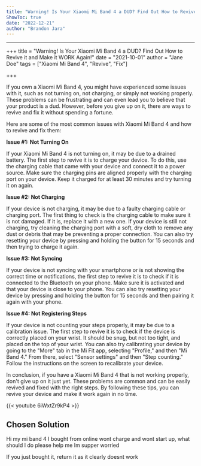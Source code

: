 ```yaml
---
title: "Warning! Is Your Xiaomi Mi Band 4 a DUD? Find Out How to Revive it and Make it WORK Again!"
ShowToc: true 
date: "2022-12-21"
author: "Brandon Jara"
---
```

*****
+++
title = "Warning! Is Your Xiaomi Mi Band 4 a DUD? Find Out How to Revive it and Make it WORK Again!"
date = "2021-10-01"
author = "Jane Doe"
tags = ["Xiaomi Mi Band 4", "Revive", "Fix"]

+++

If you own a Xiaomi Mi Band 4, you might have experienced some issues with it, such as not turning on, not charging, or simply not working properly. These problems can be frustrating and can even lead you to believe that your product is a dud. However, before you give up on it, there are ways to revive and fix it without spending a fortune.

Here are some of the most common issues with Xiaomi Mi Band 4 and how to revive and fix them:

**Issue #1: Not Turning On**

If your Xiaomi Mi Band 4 is not turning on, it may be due to a drained battery. The first step to revive it is to charge your device. To do this, use the charging cable that came with your device and connect it to a power source. Make sure the charging pins are aligned properly with the charging port on your device. Keep it charged for at least 30 minutes and try turning it on again.

**Issue #2: Not Charging**

If your device is not charging, it may be due to a faulty charging cable or charging port. The first thing to check is the charging cable to make sure it is not damaged. If it is, replace it with a new one. If your device is still not charging, try cleaning the charging port with a soft, dry cloth to remove any dust or debris that may be preventing a proper connection. You can also try resetting your device by pressing and holding the button for 15 seconds and then trying to charge it again.

**Issue #3: Not Syncing**

If your device is not syncing with your smartphone or is not showing the correct time or notifications, the first step to revive it is to check if it is connected to the Bluetooth on your phone. Make sure it is activated and that your device is close to your phone. You can also try resetting your device by pressing and holding the button for 15 seconds and then pairing it again with your phone.

**Issue #4: Not Registering Steps**

If your device is not counting your steps properly, it may be due to a calibration issue. The first step to revive it is to check if the device is correctly placed on your wrist. It should be snug, but not too tight, and placed on the top of your wrist. You can also try calibrating your device by going to the "More" tab in the Mi Fit app, selecting "Profile," and then "Mi Band 4." From there, select "Sensor settings" and then "Step counting." Follow the instructions on the screen to recalibrate your device.

In conclusion, if you have a Xiaomi Mi Band 4 that is not working properly, don't give up on it just yet. These problems are common and can be easily revived and fixed with the right steps. By following these tips, you can revive your device and make it work again in no time.

{{< youtube 6iWxtZr9kP4 >}} 



## Chosen Solution
 Hi my mi band 4 I bought from online wont charge and wont start up, what should I do please help me Im supper worried

 If you just bought it, return it as it clearly doesnt work





